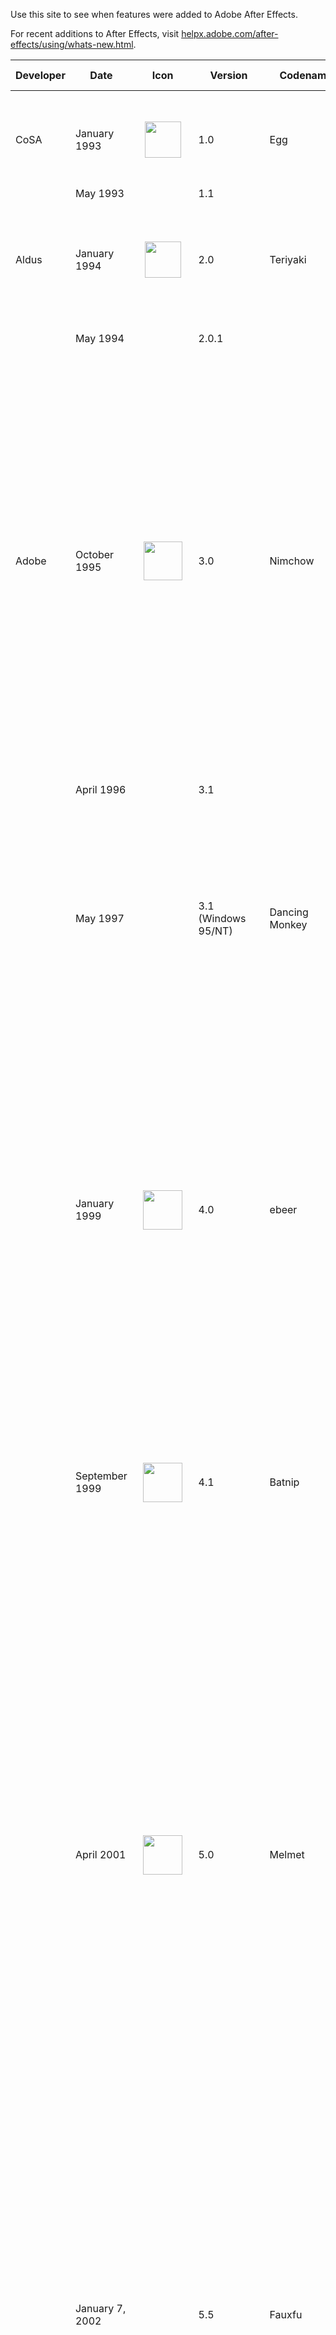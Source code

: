Use this site to see when features were added to Adobe After Effects.

For recent additions to After Effects, visit [helpx.adobe.com/after-effects/using/whats-new.html](https://helpx.adobe.com/after-effects/using/whats-new.html).

| Developer | Date                                                                      | Icon                                                                                                                                                                                                                      | Version                | Codename                                         | Major features added                                                                                                                                                                                                                                                                                                                                                                                                                                                                                                                                                                                                 |
|-----------|---------------------------------------------------------------------------|:-------------------------------------------------------------------------------------------------------------------------------------------------------------------------------------------------------------------------:|------------------------|--------------------------------------------------|--------------------------------------------------------------------------------------------------------------------------------------------------------------------------------------------------------------------------------------------------------------------------------------------------------------------------------------------------------------------------------------------------------------------------------------------------------------------------------------------------------------------------------------------------------------------------------------------------|
|           |                                                                           |                                                                                                                                                                                                                           |                        |                                                  |                                                                                                                                                                                                                                                                                                                                                                                                                                                                                                                                                                                                  |
| CoSA      | January 1993                                                              | <span typeof="mw:File"><img src="assets/images/AE1.png" class="mw-file-element" data-file-width="100" data-file-height="100" width="58" height="58" /></span>                                                             | 1.0                    | Egg                                              | Layered compositing with mask, effect, transforms, keyframes; Mac only                                                                                                                                                                                                                                                                                                                                                                                                                                                                                                                           |
|           | May 1993                                                                  | &nbsp;&nbsp;&nbsp;&nbsp;&nbsp;&nbsp;&nbsp;&nbsp;&nbsp;&nbsp;&nbsp;&nbsp;&nbsp;&nbsp;&nbsp;&nbsp;&nbsp;&nbsp;&nbsp;                                                                                                        | 1.1                    |                                                  | More effects                                                                                                                                                                                                                                                                                                                                                                                                                                                                                                                                                                                     |
| Aldus     | January 1994                                                              | <span typeof="mw:File"><img src="assets/images/Ae1993-1995.webp" class="mw-file-element" data-file-width="100" data-file-height="100" width="58" height="58" /></span>                                                    | 2.0                    | Teriyaki                                         | Time Layout window, image sequence support, motion blur, multi-machine rendering, frame blending, proxies                                                                                                                                                                                                                                                                                                                                                                                                                                                                                        |
|           | May 1994                                                                  |                                                                                                                                                                                                                           | 2.0.1                  |                                                  | Power Macintosh version (PPC)                                                                                                                                                                                                                                                                                                                                                                                                                                                                                                                                                                    |
| Adobe     | October 1995                                                              | <span typeof="mw:File"><img src="assets/images/Ae_1995-1999.webp" class="mw-file-element" data-file-width="100" data-file-height="100" width="62" height="62" /></span>                                                   | 3.0                    | Nimchow                                          | Render queue, bezier masking, time remapping, keyframe assistants (wiggler, motion sketch, smoother), multiple effects per layer, advanced keying, velocity graph, 1/2/4 point motion tracking, motion math, first Japanese version, layer transfer modes, continuously rasterize Illustrator files, Photoshop as comp import with layer/transfer mode/alpha channel support, 3:2 pulldown, non-square pixel support                                                                                                                                                                             |
|           | April 1996                                                                |                                                                                                                                                                                                                           | 3.1                    |                                                  | File formats, multiprocessing; last Mac 680x0 version                                                                                                                                                                                                                                                                                                                                                                                                                                                                                                                                            |
|           | May 1997                                                                  |                                                                                                                                                                                                                           | 3.1 (Windows 95/NT)    | Dancing Monkey                                   | First Windows version, contextual menus, first French and German versions; in November 1997, Path Text effect and Animated GIF output were released for free to registered users of 3.1                                                                                                                                                                                                                                                                                                                                                                                                          |
|           | January 1999                                                              | <span typeof="mw:File"><img src="assets/images/Ae_1999.webp" class="mw-file-element" data-file-width="100" data-file-height="100" width="63" height="63" /></span>                                                        | 4.0                    | ebeer                                            | Tabbed windows, movable time layout columns, multiple masks per layer, warping effects, particle playground, audio effects, transform effect, adjustment layers, align palette, rulers and guides, RAM preview, glows/blurs no longer clip at layer edge, Premiere import, Illustrator layers support, label colors in timeline; first simultaneous Mac and Windows release                                                                                                                                                                                                                      |
|           | September 1999                                                            | <span typeof="mw:File"><img src="assets/images/Ae_1999-2001.webp" class="mw-file-element" data-file-width="100" data-file-height="100" width="63" height="63" /></span>                                                   | 4.1                    | Batnip                                           | Flowchart view, watch folder, 3D channel effects, collect files command, auto deinterlacing, sequence layers, save favorite effects (.ffx), separate text fill/stroke, 30,000×30,000 image support                                                                                                                                                                                                                                                                                                                                                                                               |
|           | April 2001                                                                | <span typeof="mw:File"><img src="assets/images/AE 2001-2003 5.x.png" class="mw-file-element" data-file-width="100" data-file-height="100" width="63" height="63" /></span>                                                | 5.0                    | Melmet                                           | 3D layers, 3D lights, dynamic previews, parenting, vector paint, expressions, pick whip, draw/edit masks in comp window, integration of Atomic Power plug-ins (foam, wave world, card dance, shatter, vegas), 16 bits per channel color, Illustrator transparency support, SWF export, mask colors, mask motion blur, mask expansion, RAM Preview region of interest, Photoshop 6 vector mask import, PDF import, solo switch, scrubbable property values, custom workspaces, effect reordering, PAR correction, reveal file on disk, reduce project, trim comp to work area, \>2GB movie output |
|           | January 7, 2002                                                           |                                                                                                                                                                                                                           | 5.5                    | Fauxfu                                           | Advanced 3D renderer, multiple 3D views, import camera data, colored shadows, projection layers, effects palette, post render actions, advanced lightning, adjustment layer lights, smart mask, looping via expressions, RealMedia output, expression controllers, Zaxwerks 3D Invigorator Classic bundled; first OS X version                                                                                                                                                                                                                                                                   |
|           | August 2003                                                               | <span typeof="mw:File"><img src="assets/images/AE 2003-2006 6.x.png" class="mw-file-element" data-file-width="100" data-file-height="100" width="63" height="63" /></span>                                                | 6.0                    | Foodfite                                         | Paint, scripting, text layers and animators, editable Photoshop text layers, OpenGL support, new motion tracker, Rotobezier, Keylight, Liquify, Scribble, Dust & Scratches, background rendering of RAM Previews                                                                                                                                                                                                                                                                                                                                                                                 |
|           | June 16, 2004                                                             |                                                                                                                                                                                                                           | 6.5                    | Chambant                                         | Advanced clone tool, presets gallery, grain management, integration of Cycore Effects plug-ins, Color Finesse bundling, disk caching, Firewire video output, interface light/dark controls, motion track with scale, Grain Surgery bundling, AAF and OMF support                                                                                                                                                                                                                                                                                                                                 |
|           | January 2006                                                              | <span typeof="mw:File"><img src="assets/images/Ae_2006-2007.webp" class="mw-file-element" data-file-width="128" data-file-height="128" width="68" height="68" /></span>                                                   | 7.0                    | Clamchop                                         | New unified window UI, timewarp, graph editor, OpenGL 2.0 support, 32 bpc HDR color, 32-bit audio, Adobe Bridge support, display color management, dynamic link with Premiere Pro, script editor, auto save, Photoshop file creation, smart blur, lens blur, per-character text blurring, first Spanish and Italian versions                                                                                                                                                                                                                                                                     |
|           | July 2, 2007                                                              | <span typeof="mw:File"><img src="assets/images/Adobe_After_Effects_CS3_icon.png" data-file-width="256" data-file-height="256" width="64" height="64" /></span>                                                            | CS3 (8.0)              | Metaloaf                                         | Shape layers, puppet tool, brainstorm, clip notes, Photoshop vanishing point import, adaptive motion blur, per character 3D text animation, real-time audio playback, simultaneous multi-frame rendering, SWF vector import, 32-bit linear blending, full color management; first Universal Binary Intel Mac version                                                                                                                                                                                                                                                                             |
|           | February 22, 2008                                                         |                                                                                                                                                                                                                           | CS3 (8.0.2)            | Loafdot                                          | Panasonic P2 support; last Mac PowerPC version                                                                                                                                                                                                                                                                                                                                                                                                                                                                                                                                                   |
|           | September 23, 2008                                                        | <span typeof="mw:File"><img src="assets/images/Adobe_After_Effects_CS4_icon.png" class="mw-file-element" data-file-width="256" data-file-height="256" width="64" height="64" /></span>                                    | CS4 (9.0)              | Chinchillada                                     | QuickSearch in the project and timeline, mini-flowchart, breadcrumbs, live PSD 3D layer import, separate XYZ, Imagineer Mochabundled, cartoon effect, XFL export, XML export, XMP metadata                                                                                                                                                                                                                                                                                                                                                                                                       |
|           | December 10, 2008                                                         |                                                                                                                                                                                                                           | CS4 (9.0.1)            | Chinchidotta                                     | RED R3D file support (via REDCODE v1.3 plugin)                                                                                                                                                                                                                                                                                                                                                                                                                                                                                                                                                   |
|           | May 29, 2009                                                              |                                                                                                                                                                                                                           | CS4 (9.0.2)            | Lottadotta                                       | Clip-level RED R3D support (via REDCODE v1.7 plugin), XDCAM HD (Avid-style MXF) support                                                                                                                                                                                                                                                                                                                                                                                                                                                                                                          |
|           | October 6, 2010                                                           |                                                                                                                                                                                                                           | CS4 (9.0.3)            | Yaddadotta                                       | Fixes "locking existing frames" message delay at start of RAM preview, decreased performance due to Wacom driver conflict, aerender not shutting down background processes, and miscellaneous crashes especially on Mac OS X 10.5 during drag-and-drop operations                                                                                                                                                                                                                                                                                                                                |
|           | April 30, 2010                                                            | <span typeof="mw:File"><img src="assets/images/Adobe_After_Effects_CS5_icon.png" class="mw-file-element" data-file-width="1063" data-file-height="1052" width="64" height="63" /></span>                                  | CS5 (10.0)             | Esgocart                                         | 64-bit native (mandatory) on OS X and Windows, Roto Brush tool, Refine Matte effect, mocha v2, LUT support, AVC-Intra import and improved RED (R3D) support, Align panel improvements, Synthetic Aperture Color Finesse 3, Digieffects FreeForm, auto-keyframe mode, animated GIF export functionality removed.                                                                                                                                                                                                                                                                                  |
|           | September 3, 2010                                                         |                                                                                                                                                                                                                           | CS5 (10.0.1)           | Esgodot                                          | RED updates (color science v2, ROCKET, RMD metadata), improved LUT compatibility (.3dl with floating-point values or 3DMESH/Mesh keywords, or saved from ASSIMILATE SCRATCH systems), updates to bundled third-party plug-ins                                                                                                                                                                                                                                                                                                                                                                    |
|           | April 8, 2011                                                             |                                                                                                                                                                                                                           | CS5 (10.0.2)           | Esgodoh                                          | Fixes an "Unexpected data type" error opening project with missing effects, a crash with Directional Blur and other effects on computers with 16 or more logical processors, and a crash opening a composition created by Automatic Duck Pro Import AE.                                                                                                                                                                                                                                                                                                                                          |
|           | April 11, 2011                                                            |                                                                                                                                                                                                                           | CS5.5 (10.5)           | Codname                                          | Warp Stabilizer effect, Camera Lens Blur and camera layer improvements for depth-of-field and bokeh, source timecode support and Timecode effect enhancements, stereoscopic 3D rig creation and improved 3D Glasses effect, light falloff, CinemaDNG import, expanded RED (R3D) features, XDCAM EX and XDCAM HD output, integration with Adobe Audition CS5.5, save project as CS5.                                                                                                                                                                                                              |
|           | June 30, 2011                                                             |                                                                                                                                                                                                                           | CS5.5 (10.5.1)         | Codot                                            | Fixes for delay when typing in a text layer if mouse pointer was above the Composition panel, and inability to use an upgrade serial number.                                                                                                                                                                                                                                                                                                                                                                                                                                                     |
|           | April 23, 2012                                                            | <span typeof="mw:File"><img src="assets/images/Adobe_After_Effects_CS6_Icon.png" class="mw-file-element" data-file-width="512" data-file-height="512" width="64" height="64" /></span>                                    | CS6 (11.0)             | SpinalTapas                                      | Global Performance Cache, 3D Camera Tracker, ray-traced and extruded text and shapes, variable-width mask feather, Automatic Duck Pro Import for importing projects from other applications, including Final Cut Pro and Avid software, new and improved GPU acceleration features, Rolling Shutter Repair effect, Mocha for After Effects CS6, new and updated effects. Live PSD 3D layer import was removed.                                                                                                                                                                                   |
|           | May 25, 2012                                                              |                                                                                                                                                                                                                           | CS6 (11.0.1)           | BigDottom                                        | Support for Nvidia GeForce GTX 680, AtomKraft.                                                                                                                                                                                                                                                                                                                                                                                                                                                                                                                                                   |
|           | October 12, 2012                                                          |                                                                                                                                                                                                                           | CS6 (11.0.2)           | NoneMoreDot                                      | Support for more Nvidia cards and Intel HD Graphics, new memory handling preference allowing reversion to CS5.5 behavior.                                                                                                                                                                                                                                                                                                                                                                                                                                                                        |
|           | June 17, 2013                                                             | <span typeof="mw:File"><img src="assets/images/Adobe_After_Effects_CC_Icon.png" class="mw-file-element" data-file-width="128" data-file-height="128" width="64" height="64" /></span>                                     | CC (12.0)              | Sconehenge                                       | Maxon Cinema 4D Lite and Cineware integration, Refine Edge tool, Refine Soft Matte, layer snapping, Warp Stabilizer VFX                                                                                                                                                                                                                                                                                                                                                                                                                                                                          |
|           | October 31, 2013                                                          |                                                                                                                                                                                                                           | CC (12.1)              | Plabt Blue Ribbon                                | OS 10.9 and Retina support, mask tracker, Detail-preserving Upscale effect, property linking, improved snapping                                                                                                                                                                                                                                                                                                                                                                                                                                                                                  |
|           | December 13, 2013                                                         |                                                                                                                                                                                                                           | CC (12.2)              | Pinot Butter                                     | Automatic creation of folders for image sequences, command to convert parametric shape layer paths to Bézier paths, more snapping improvements, many small "polish" improvements                                                                                                                                                                                                                                                                                                                                                                                                                 |
|           | June 18, 2014                                                             |                                                                                                                                                                                                                           | CC 2014 (13.0)         | Goatmeal Stout                                   | Key Cleaner effect and Advanced Spill Suppressor effect, After effect text templates created in After Effects editable in Premiere Pro, compositing options for each effect including ability to confine the area affected by each effect with masks, import of Sony RAW footage (raw files from F5, F55, and F65 cameras), import of MPEG-4 SStP (Simple Studio Profile) Sony SR MXF files, video preview on external monitor using Mercury Transmit                                                                                                                                            |
|           | September 7, 2014                                                         |                                                                                                                                                                                                                           | CC 2014.1 (13.1)       | Hefe Marathon                                    | High-DPI content and UI (Mac OS, Windows), refreshed "blue" UI, Copy With Relative Property Links command, color management for Dynamic Link, Maxon CINEMA 4D Lite R16 and CINEWARE 2.0, Collect Files for CINEMA 4D assets, native GoPro CineForm codecs, scripting improvements for text layers                                                                                                                                                                                                                                                                                                |
|           | December 16, 2014                                                         |                                                                                                                                                                                                                           | CC 2014.2 (13.2)       | Finish Lime                                      | More scripting improvements for text layers, expression access to dynamic layer bounds, new keyframe icons.                                                                                                                                                                                                                                                                                                                                                                                                                                                                                      |
|           | June 15, 2015                                                             |                                                                                                                                                                                                                           | CC 2015.0 (13.5.0.347) | Mussel Car                                       | Uninterrupted playback, new Adobe Character Animator (Preview 1), support for Creative Cloud libraries, face tracker, Maxon CINEWARE v2.0.16, smooth experience and interaction for the user even when rendering is in progress.                                                                                                                                                                                                                                                                                                                                                                 |
|           | November 30, 2015                                                         | <span typeof="mw:File"><img src="assets/images/Adobe_After_Effects_CC_icon (1).png" class="mw-file-element" data-file-width="1000" data-file-height="975" width="64" height="62" /></span>                                | CC 2015.1 (13.6.0)     | Currant Time                                     | Character Animator (Preview 3), refinement of playback performance and interaction, multi-touch gestures, stacked panel groups, new Lumetri Color effect, additional ICC profiles, two new Cycore FX plugins.                                                                                                                                                                                                                                                                                                                                                                                    |
|           | January 27, 2016                                                          |                                                                                                                                                                                                                           | CC 2015.2 (13.7.0)     | Fibonachos                                       | Maxon CINEWARE v3.0 (R17) (including support for the Take system, OpenGL renderer, and syncing timelines between After Effects and Cinema 4D), option to auto-save when starting Render Queue, improvements to Cache Before Playback previews.                                                                                                                                                                                                                                                                                                                                                   |
|           | June 21, 2016                                                             |                                                                                                                                                                                                                           | CC 2015.3 (13.8.0)     | Abbacore                                         | New playback architecture, Maxon Cineware 3.1, export 3D text and shape layers to Maxon CINEMA 4D, GPU accelerated effects (Lumetri Color, Gaussian Blur, and Sharpen), improved caching and playback of image sequences, send compositions from Render Queue to Media Encoder, Character Animator (Preview 4)                                                                                                                                                                                                                                                                                   |
|           | November 2, 2016                                                          |                                                                                                                                                                                                                           | CC 2017 (14.0)         | Codfather                                        | CINEMA 4D rendering engine for 3D compositions, Creative Cloud Team Projects (Beta), Real-time playback of unaltered source media, more GPU accelerated effects, Live Text Template improvements, Date & Time Tokens, Also includes: Better UI retina support, improved markers, scripting enhancements, Adobe Media Encoder export improvements.                                                                                                                                                                                                                                                |
|           | January 18, 2017                                                          |                                                                                                                                                                                                                           | CC 2017.1 (14.1)       | The Codfather Part Tuna                          | Ability to save Team Projects as local projects.                                                                                                                                                                                                                                                                                                                                                                                                                                                                                                                                                 |
|           | April 19, 2017                                                            |                                                                                                                                                                                                                           | CC 2017.2 (14.2)       | Plabtjacks                                       | Essential Graphics panel and Motion Graphics Templates feature introduced, Lumetri Scopes, Effect Input Layer Options, Camera-shake deblur, multiple GPU optimizations.                                                                                                                                                                                                                                                                                                                                                                                                                          |
|           | June 13, 2017                                                             |                                                                                                                                                                                                                           | CC 2017.2 (14.2.1)     | Blueberry Plabtjacks                             | Performance improvements and bug fixes.                                                                                                                                                                                                                                                                                                                                                                                                                                                                                                                                                          |
|           | October 18, 2017                                                          |                                                                                                                                                                                                                           | CC (15.0)              | Darth Tater                                      | Data-driven animation and JSON import, expression access to path points, immersive/360 VR tools (formerly Mettle Skybox), GPU accelerated motion blur, new font menu, font ligature support, keyboard shortcut editor, Maxon CINEMA 4D Lite R19.                                                                                                                                                                                                                                                                                                                                                 |
|           | January 22, 2018                                                          |                                                                                                                                                                                                                           | CC (15.0.1)            | Tater Dots                                       | ARRI ALEXA Mini MXF/ARRIRAW format support, HEVC (H.265) QuickTime support, variable frame rate footage audio sync improvements, GPU memory optimization for VR, and bug fixes.                                                                                                                                                                                                                                                                                                                                                                                                                  |
|           | April 3, 2018                                                             |                                                                                                                                                                                                                           | CC (15.1)              | Annivercelery                                    | Master Properties for nested compositions, Advanced Puppet Engine, Data-driven animation .CSV and .TSV support, Property Link pick whip, Adobe Immersive Environment (VR head-mount display support), new Video Limiter effect, improved video camera raw format support (RED IPP2, Canon Cinema RAW Light, Sony Venice X-OCN).                                                                                                                                                                                                                                                                  |
|           | April 24, 2018                                                            |                                                                                                                                                                                                                           | CC (15.1.1)            | Marching Ants on a Log                           | Bug fixes.                                                                                                                                                                                                                                                                                                                                                                                                                                                                                                                                                                                       |
|           | July 16, 2018                                                             |                                                                                                                                                                                                                           | CC (15.1.2)            | Peanut Dotter                                    | Improved raw video format support and bug fixes.                                                                                                                                                                                                                                                                                                                                                                                                                                                                                                                                                 |
|           | October 15, 2018                                                          |                                                                                                                                                                                                                           | CC (16.0)              | Double Expresso                                  | Puppet Tool Advanced Pins and Bend Pins; depth passes for 3D compositions; Adobe Animate CC project (.FLA) import; new JavaScript expressions engine; Responsive Design – Time; CSV and TSV spreadsheet controls, font controls, and groups in Motion Graphics templates; Lumetri Color selective color grading curves; new Mocha AE CC plug-in; hardware-accelerated decoding of H.264 and HEVC on macOS; additional GPU-accelerated effects.                                                                                                                                                   |
|           | December 10, 2018                                                         |                                                                                                                                                                                                                           | CC (16.0.1)            | Macchidotto                                      | Export Apple ProRes on Windows, import HEIF files, import ProRes HDR footage, and bug fixes.                                                                                                                                                                                                                                                                                                                                                                                                                                                                                                     |
|           | April 2, 2019                                                             |                                                                                                                                                                                                                           | 16.1                   | Cloak-o-nut                                      | Content-Aware Fill for video, customizable Expressions Editor, import/export guide lines, automatic Adobe Font sync, and bug fixes.                                                                                                                                                                                                                                                                                                                                                                                                                                                              |
|           | January 24, 2020                                                          |                                                                                                                                                                                                                           | 17.0                   | KoalaTea                                         | Preview and playback performance improvements, enhanced EXR Workflows, faster shapes, graphics and text enhancements, expression improvements, expanded format and better playback support, new Cineware renderer and Cinema 4D Lite R21, content-Aware Fill for video improvements.                                                                                                                                                                                                                                                                                                             |
|           | May 19, 2020                                                              | <span typeof="mw:File"><img src="assets/images/Adobe_After_Effects_CC_icon.svg" class="mw-file-element" data-file-width="512" data-file-height="499" width="64" height="62" /></span>                                     | 17.1                   | Hummingbread                                     | Tapered shape strokes, Concentric shape repeater, ProRes RAW import support, Minimax effect GPU acceleration, Set Channels effect 32-bpc color support, Team Projects copy media to shared location, Automatically update audio devices (macOS only).                                                                                                                                                                                                                                                                                                                                            |
|           | October 20, 2020                                                          |                                                                                                                                                                                                                           | 17.5                   | Quarantuna                                       | Roto Brush 2, 3D design space with improved cameras and 3D transform gizmos.                                                                                                                                                                                                                                                                                                                                                                                                                                                                                                                     |
|           | January 11, 2021                                                          |                                                                                                                                                                                                                           | 17.6                   |                                                  | More accurate Content-aware fill, color space and gamma changes for RED footage.                                                                                                                                                                                                                                                                                                                                                                                                                                                                                                                 |
|           | February 8, 2021                                                          |                                                                                                                                                                                                                           | 17.7                   |                                                  | Bug fixes.                                                                                                                                                                                                                                                                                                                                                                                                                                                                                                                                                                                       |
|           | March 10, 2021                                                            |                                                                                                                                                                                                                           | 18.0                   |                                                  | Media Replacement in Motion Graphics templates and Essential Properties, Real-Time 3D Draft Preview, 3D Ground Plane, Improved Composition Toolbar, Team Projects performance improvements                                                                                                                                                                                                                                                                                                                                                                                                       |
|           | April 12, 2021                                                            |                                                                                                                                                                                                                           | 18.1                   |                                                  | Bug fixes.                                                                                                                                                                                                                                                                                                                                                                                                                                                                                                                                                                                       |
|           | May 11, 2021                                                              |                                                                                                                                                                                                                           | 18.2                   |                                                  | Bug fixes.                                                                                                                                                                                                                                                                                                                                                                                                                                                                                                                                                                                       |
|           | June 20, 2021                                                             |                                                                                                                                                                                                                           | 18.4                   |                                                  | Bug fixes.                                                                                                                                                                                                                                                                                                                                                                                                                                                                                                                                                                                       |
|           | October 26, 2021                                                          |                                                                                                                                                                                                                           | 22.0                   | Cores on the Cob                                 | Multi-Frame Rendering for previews, render queue export, and Adobe Media Encoder export; Render Queue UI improvements; Render Queue notifications; Composition Profiler; Speculative Preview; hardware-accelerated decoding for 10-bit 422 HEVC; tetrahedral LUT interpolation; version number unified with Premiere Pro and Adobe Media Encoder.                                                                                                                                                                                                                                                |
|           | December 14, 2021                                                         |                                                                                                                                                                                                                           | 22.1.1                 |                                                  | Universal text engine, Cinema 4D R25 support.                                                                                                                                                                                                                                                                                                                                                                                                                                                                                                                                                    |
|           | February 8, 2022                                                          |                                                                                                                                                                                                                           | 22.2                   |                                                  | Bug fixes.                                                                                                                                                                                                                                                                                                                                                                                                                                                                                                                                                                                       |
|           | April 12, 2022                                                            |                                                                                                                                                                                                                           | 22.3                   |                                                  | Native Apple silicon support, Frame.io integration, Scene Edit Detection, 3D Extended Viewer, Binning indicators for 3D layers, coach marks, constrained shapes by Shift + double-clicking.                                                                                                                                                                                                                                                                                                                                                                                                      |
|           | May 10, 2022                                                              |                                                                                                                                                                                                                           | 22.4                   |                                                  | Separated dimensions preference, IME text input for Japanese, Korean, and Chinese.                                                                                                                                                                                                                                                                                                                                                                                                                                                                                                               |
|           | June 21, 2022                                                             |                                                                                                                                                                                                                           | 22.5                   |                                                  | Bug fixes.                                                                                                                                                                                                                                                                                                                                                                                                                                                                                                                                                                                       |
|           | August 23, 2022                                                           |                                                                                                                                                                                                                           | 22.6                   |                                                  | Keyframe color labels.                                                                                                                                                                                                                                                                                                                                                                                                                                                                                                                                                                           |
|           | October 18, 2022                                                          |                                                                                                                                                                                                                           | 23.0                   | Track Latte                                      | Selectable track matte layers; native H.264 encoding; updated composition presets; 50+ new animation presets; new keyboard shortcuts for timeline navigation (Shift + J/K); installation of Maxon Cinema 4D is now optional.                                                                                                                                                                                                                                                                                                                                                                     |
|           | December 6, 2022                                                          |                                                                                                                                                                                                                           | 23.1                   |                                                  | Bug fixes and support for Maxon Cinema 4D 2023.                                                                                                                                                                                                                                                                                                                                                                                                                                                                                                                                                  |
|           | February 7, 2023                                                          |                                                                                                                                                                                                                           | 23.2                   |                                                  | OpenColorlO and ACES color management.                                                                                                                                                                                                                                                                                                                                                                                                                                                                                                                                                           |
|           | March 29, 2023                                                            |                                                                                                                                                                                                                           | 23.3                   |                                                  | Bug fixes.                                                                                                                                                                                                                                                                                                                                                                                                                                                                                                                                                                                       |
|           | May 9, 2023                                                               |                                                                                                                                                                                                                           | 23.4                   |                                                  | Properties Panel, Effect Manager, Startup & Repair in Preferences, Improved file sorting in the Project panel, 3D Gizmo position snapping, Revamped Track Matte pick whip icon.                                                                                                                                                                                                                                                                                                                                                                                                                  |
|           | June 14, 2023                                                             |                                                                                                                                                                                                                           | 23.5                   |                                                  | Bug fixes.                                                                                                                                                                                                                                                                                                                                                                                                                                                                                                                                                                                       |
|           | August 10, 2023                                                           |                                                                                                                                                                                                                           | 23.6                   |                                                  | Essential Properties in the Properties panel.                                                                                                                                                                                                                                                                                                                                                                                                                                                                                                                                                    |
|           | October 10, 2023                                                          |                                                                                                                                                                                                                           | 24.0                   | Charcuterthree                                   | Next-generation Roto Brush, OpenColorIO Look Transform and CDL Transform effects, text scripting enhancements.                                                                                                                                                                                                                                                                                                                                                                                                                                                                                   |
|           | December 6, 2023                                                          |                                                                                                                                                                                                                           | 24.1                   |                                                  | 3D model import, Advanced 3D engine, Environment lights, refreshed animation presets.                                                                                                                                                                                                                                                                                                                                                                                                                                                                                                            |





